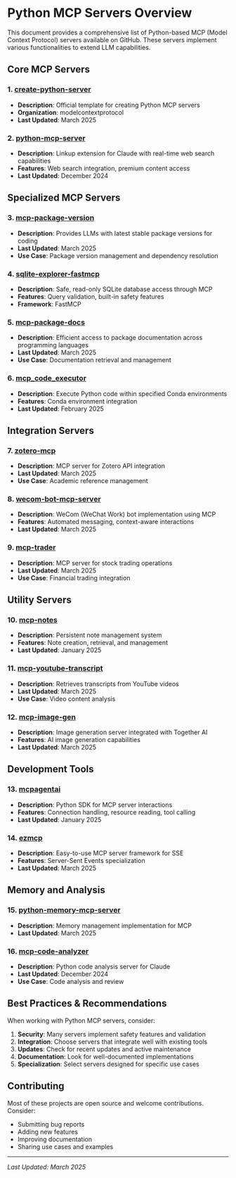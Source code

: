 # Python MCP Servers Overview

This document provides a comprehensive list of Python-based MCP (Model Context Protocol) servers available on GitHub. These servers implement various functionalities to extend LLM capabilities.

## Core MCP Servers

### 1. [create-python-server](https://github.com/modelcontextprotocol/create-python-server)
- **Description**: Official template for creating Python MCP servers
- **Organization**: modelcontextprotocol
- **Last Updated**: March 2025

### 2. [python-mcp-server](https://github.com/LinkupPlatform/python-mcp-server)
- **Description**: Linkup extension for Claude with real-time web search capabilities
- **Features**: Web search integration, premium content access
- **Last Updated**: December 2024

## Specialized MCP Servers

### 3. [mcp-package-version](https://github.com/sammcj/mcp-package-version)
- **Description**: Provides LLMs with latest stable package versions for coding
- **Last Updated**: March 2025
- **Use Case**: Package version management and dependency resolution

### 4. [sqlite-explorer-fastmcp](https://github.com/hannesrudolph/sqlite-explorer-fastmcp-mcp-server)
- **Description**: Safe, read-only SQLite database access through MCP
- **Features**: Query validation, built-in safety features
- **Framework**: FastMCP

### 5. [mcp-package-docs](https://github.com/sammcj/mcp-package-docs)
- **Description**: Efficient access to package documentation across programming languages
- **Last Updated**: March 2025
- **Use Case**: Documentation retrieval and management

### 6. [mcp_code_executor](https://github.com/bazinga012/mcp_code_executor)
- **Description**: Execute Python code within specified Conda environments
- **Features**: Conda environment integration
- **Last Updated**: February 2025

## Integration Servers

### 7. [zotero-mcp](https://github.com/kujenga/zotero-mcp)
- **Description**: MCP server for Zotero API integration
- **Last Updated**: March 2025
- **Use Case**: Academic reference management

### 8. [wecom-bot-mcp-server](https://github.com/loonghao/wecom-bot-mcp-server)
- **Description**: WeCom (WeChat Work) bot implementation using MCP
- **Features**: Automated messaging, context-aware interactions
- **Last Updated**: March 2025

### 9. [mcp-trader](https://github.com/wshobson/mcp-trader)
- **Description**: MCP server for stock trading operations
- **Last Updated**: March 2025
- **Use Case**: Financial trading integration

## Utility Servers

### 10. [mcp-notes](https://github.com/truaxki/mcp-notes)
- **Description**: Persistent note management system
- **Features**: Note creation, retrieval, and management
- **Last Updated**: January 2025

### 11. [mcp-youtube-transcript](https://github.com/jkawamoto/mcp-youtube-transcript)
- **Description**: Retrieves transcripts from YouTube videos
- **Last Updated**: March 2025
- **Use Case**: Video content analysis

### 12. [mcp-image-gen](https://github.com/sarthakkimtani/mcp-image-gen)
- **Description**: Image generation server integrated with Together AI
- **Features**: AI image generation capabilities
- **Last Updated**: March 2025

## Development Tools

### 13. [mcpagentai](https://github.com/mcpagents-ai/mcpagentai)
- **Description**: Python SDK for MCP server interactions
- **Features**: Connection handling, resource reading, tool calling
- **Last Updated**: January 2025

### 14. [ezmcp](https://github.com/jujumilk3/ezmcp)
- **Description**: Easy-to-use MCP server framework for SSE
- **Features**: Server-Sent Events specialization
- **Last Updated**: March 2025

## Memory and Analysis

### 15. [python-memory-mcp-server](https://github.com/evangstav/python-memory-mcp-server)
- **Description**: Memory management implementation for MCP
- **Last Updated**: March 2025

### 16. [mcp-code-analyzer](https://github.com/seanivore/mcp-code-analyzer)
- **Description**: Python code analysis server for Claude
- **Last Updated**: December 2024
- **Use Case**: Code analysis and review

## Best Practices & Recommendations

When working with Python MCP servers, consider:

1. **Security**: Many servers implement safety features and validation
2. **Integration**: Choose servers that integrate well with existing tools
3. **Updates**: Check for recent updates and active maintenance
4. **Documentation**: Look for well-documented implementations
5. **Specialization**: Select servers designed for specific use cases

## Contributing

Most of these projects are open source and welcome contributions. Consider:
- Submitting bug reports
- Adding new features
- Improving documentation
- Sharing use cases and examples

---

*Last Updated: March 2025*
